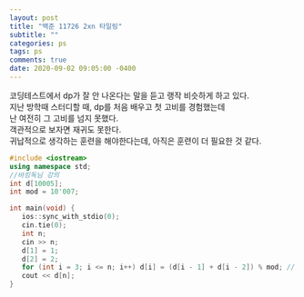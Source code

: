 ```yaml
---
layout: post
title: "백준 11726 2xn 타일링"
subtitle: ""
categories: ps
tags: ps
comments: true
date: 2020-09-02 09:05:00 -0400
---
```

 	
코딩테스트에서 dp가 잘 안 나온다는 말을 듣고 랭작 비슷하게 하고 있다.	
지난 방학때 스터디할 때, dp를 처음 배우고 첫 고비를 경험했는데  
난 여전히 그 고비를 넘지 못했다.  
객관적으로 보자면 재귀도 못한다.  
귀납적으로 생각하는 훈련을 해야한다는데, 아직은 훈련이 더 필요한 것 같다.  


 ```cpp
#include <iostream>
using namespace std;
//바킹독님 강의
int d[10005];
int mod = 10'007;

int main(void) {
	ios::sync_with_stdio(0);
	cin.tie(0);
	int n;
	cin >> n;
	d[1] = 1;
	d[2] = 2;
	for (int i = 3; i <= n; i++) d[i] = (d[i - 1] + d[i - 2]) % mod; // 계산하는 중간중간 나머지를 취하지 않고 끝나고 나누게 되면 int overflow로 인해 오답이 발생
	cout << d[n];
}
```